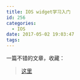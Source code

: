```yaml
---
title: IOS widget学习入门
id: 256
categories:
  - IOS
date: 2017-05-02 19:03:47
tags:
---
```


一篇不错的文章，收藏：

> [这里](http://www.jianshu.com/p/1a3bd243f77c)